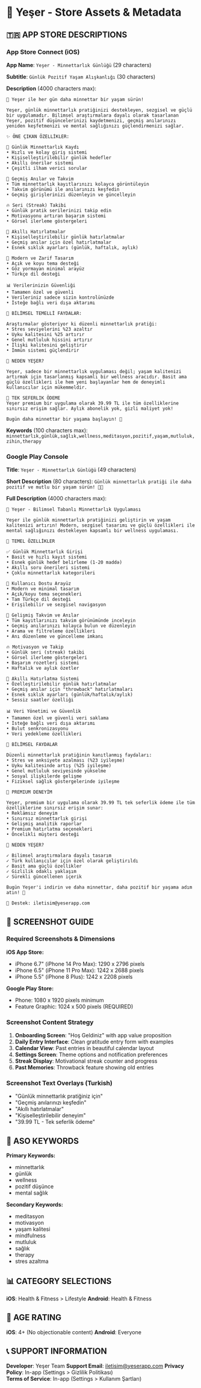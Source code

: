 # 📱 Yeşer - Store Assets & Metadata

## 🇹🇷 **APP STORE DESCRIPTIONS**

### **App Store Connect (iOS)**

**App Name**: `Yeşer - Minnettarlık Günlüğü` (29 characters)

**Subtitle**: `Günlük Pozitif Yaşam Alışkanlığı` (30 characters)

**Description** (4000 characters max):
```
🌿 Yeşer ile her gün daha minnettar bir yaşam sürün!

Yeşer, günlük minnettarlık pratiğinizi destekleyen, sezgisel ve güçlü bir uygulamadır. Bilimsel araştırmalara dayalı olarak tasarlanan Yeşer, pozitif düşüncelerinizi kaydetmenizi, geçmiş anılarınızı yeniden keşfetmenizi ve mental sağlığınızı güçlendirmenizi sağlar.

✨ ÖNE ÇIKAN ÖZELLİKLER:

🎯 Günlük Minnettarlık Kaydı
• Hızlı ve kolay giriş sistemi
• Kişiselleştirilebilir günlük hedefler
• Akıllı önerilər sistemi
• Çeşitli ilham verici sorular

📅 Geçmiş Anılar ve Takvim
• Tüm minnettarlık kayıtlarınızı kolayca görüntüleyin
• Takvim görünümü ile anılarınızı keşfedin
• Geçmiş girişlerinizi düzenleyin ve güncelleyin

🔥 Seri (Streak) Takibi
• Günlük pratik serilerinizi takip edin
• Motivasyonu artıran başarım sistemi
• Görsel ilerleme göstergeleri

🔔 Akıllı Hatırlatmalar
• Kişiselleştirilebilir günlük hatırlatmalar
• Geçmiş anılar için özel hatırlatmalar
• Esnek sıklık ayarları (günlük, haftalık, aylık)

🎨 Modern ve Zarif Tasarım
• Açık ve koyu tema desteği
• Göz yormayan minimal arayüz
• Türkçe dil desteği

📊 Verilerinizin Güvenliği
• Tamamen özel ve güvenli
• Verileriniz sadece sizin kontrolünüzde
• İsteğe bağlı veri dışa aktarımı

🧠 BİLİMSEL TEMELLİ FAYDALAR:

Araştırmalar gösteriyor ki düzenli minnettarlık pratiği:
• Stres seviyelerini %23 azaltır
• Uyku kalitesini %25 artırır
• Genel mutluluk hissini artırır
• İlişki kalitesini geliştirir
• İmmün sistemi güçlendirir

💎 NEDEN YEŞER?

Yeşer, sadece bir minnettarlık uygulaması değil; yaşam kalitenizi artırmak için tasarlanmış kapsamlı bir wellness aracıdır. Basit ama güçlü özellikleri ile hem yeni başlayanlar hem de deneyimli kullanıcılar için mükemmeldir.

🎁 TEK SEFERLIK ÖDEME
Yeşer premium bir uygulama olarak 39.99 TL ile tüm özelliklerine sınırsız erişim sağlar. Aylık abonelik yok, gizli maliyet yok!

Bugün daha minnettar bir yaşama başlayın! 🌟
```

**Keywords** (100 characters max):
`minnettarlık,günlük,sağlık,wellness,meditasyon,pozitif,yaşam,mutluluk,zihin,therapy`

### **Google Play Console**

**Title**: `Yeşer - Minnettarlık Günlüğü` (49 characters)

**Short Description** (80 characters):
`Günlük minnettarlık pratiği ile daha pozitif ve mutlu bir yaşam sürün! 🌿✨`

**Full Description** (4000 characters max):
```
🌿 Yeşer - Bilimsel Tabanlı Minnettarlık Uygulaması

Yeşer ile günlük minnettarlık pratiğinizi geliştirin ve yaşam kalitenizi artırın! Modern, sezgisel tasarımı ve güçlü özellikleri ile mental sağlığınızı destekleyen kapsamlı bir wellness uygulaması.

🎯 TEMEL ÖZELLİKLER

✅ Günlük Minnettarlık Girişi
• Basit ve hızlı kayıt sistemi
• Esnek günlük hedef belirleme (1-20 maddə)
• Akıllı soru önerileri sistemi
• Çoklu minnettarlık kategorileri

📱 Kullanıcı Dostu Arayüz
• Modern ve minimal tasarım
• Açık/koyu tema seçenekleri
• Tam Türkçe dil desteği
• Erişilebilir ve sezgisel navigasyon

📅 Gelişmiş Takvim ve Anılar
• Tüm kayıtlarınızı takvim görünümünde inceleyin
• Geçmiş anılarınızı kolayca bulun ve düzenleyin
• Arama ve filtreleme özellikleri
• Anı düzenleme ve güncelleme imkanı

🔥 Motivasyon ve Takip
• Günlük seri (streak) takibi
• Görsel ilerleme göstergeleri
• Başarım rozetleri sistemi
• Haftalık ve aylık özetler

🔔 Akıllı Hatırlatma Sistemi
• Özelleştirilebilir günlük hatırlatmalar
• Geçmiş anılar için "throwback" hatırlatmaları
• Esnek sıklık ayarları (günlük/haftalık/aylık)
• Sessiz saatler özelliği

📊 Veri Yönetimi ve Güvenlik
• Tamamen özel ve güvenli veri saklama
• İsteğe bağlı veri dışa aktarımı
• Bulut senkronizasyonu
• Veri yedekleme özellikleri

🧠 BİLİMSEL FAYDALAR

Düzenli minnettarlık pratiğinin kanıtlanmış faydaları:
• Stres ve anksiyete azalması (%23 iyileşme)
• Uyku kalitesinde artış (%25 iyileşme)
• Genel mutluluk seviyesinde yükselme
• Sosyal ilişkilerde gelişme
• Fiziksel sağlık göstergelerinde iyileşme

💎 PREMIUM DENEYİM

Yeşer, premium bir uygulama olarak 39.99 TL tek seferlik ödeme ile tüm özelliklerine sınırsız erişim sunar:
• Reklämsız deneyim
• Sınırsız minnettarlık girişi
• Gelişmiş analitik raporlar
• Premium hatırlatma seçenekleri
• Öncelikli müşteri desteği

🌟 NEDEN YEŞER?

✓ Bilimsel araştırmalara dayalı tasarım
✓ Türk kullanıcılar için özel olarak geliştirıldı
✓ Basit ama güçlü özellikler
✓ Gizlilik odaklı yaklaşım
✓ Sürekli güncellenen içerik

Bugün Yeşer'i indirin ve daha minnettar, daha pozitif bir yaşama adım atın! 🌟

📧 Destek: iletisim@yeserapp.com
```

## 🎨 **SCREENSHOT GUIDE**

### **Required Screenshots & Dimensions**

**iOS App Store:**
- iPhone 6.7" (iPhone 14 Pro Max): 1290 x 2796 pixels
- iPhone 6.5" (iPhone 11 Pro Max): 1242 x 2688 pixels  
- iPhone 5.5" (iPhone 8 Plus): 1242 x 2208 pixels

**Google Play Store:**
- Phone: 1080 x 1920 pixels minimum
- Feature Graphic: 1024 x 500 pixels (REQUIRED)

### **Screenshot Content Strategy**

1. **Onboarding Screen**: "Hoş Geldiniz" with app value proposition
2. **Daily Entry Interface**: Clean gratitude entry form with examples
3. **Calendar View**: Past entries in beautiful calendar layout
4. **Settings Screen**: Theme options and notification preferences
5. **Streak Display**: Motivational streak counter and progress
6. **Past Memories**: Throwback feature showing old entries

### **Screenshot Text Overlays (Turkish)**
- "Günlük minnettarlık pratiğiniz için"
- "Geçmiş anılarınızı keşfedin"
- "Akıllı hatırlatmalar"
- "Kişiselleştirilebilir deneyim"
- "39.99 TL - Tek seferlik ödeme"

## 🔑 **ASO KEYWORDS**

**Primary Keywords:**
- minnettarlık
- günlük  
- wellness
- pozitif düşünce
- mental sağlık

**Secondary Keywords:**
- meditasyon
- motivasyon
- yaşam kalitesi
- mindfulness
- mutluluk
- sağlık
- therapy
- stres azaltma

## 📊 **CATEGORY SELECTIONS**

**iOS**: Health & Fitness > Lifestyle
**Android**: Health & Fitness

## 🎯 **AGE RATING**

**iOS**: 4+ (No objectionable content)
**Android**: Everyone

## 📞 **SUPPORT INFORMATION**

**Developer**: Yeşer Team
**Support Email**: iletisim@yeserapp.com
**Privacy Policy**: In-app (Settings > Gizlilik Politikası)  
**Terms of Service**: In-app (Settings > Kullanım Şartları) 